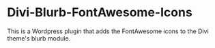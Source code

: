# Divi-Blurb-FontAwesome-Icons
This is a Wordpress plugin that adds the FontAwesome icons to the Divi theme's blurb module.
